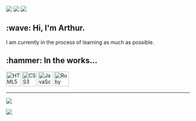 ![](https://visitor-badge.laobi.icu/badge?page_id=arthurfincham.arthurfincham)
<a href="https://stackoverflow.com/users/16316556/arthurfincham" title="Stackover"><img src="https://img.shields.io/badge/-%20stackoverflow-orange"></a>
<a href="https://www.codewars.com/users/arthurfincham" title="Codewars"><img src="https://img.shields.io/badge/dynamic/json?color=critical&label=codewars&query=honor&suffix=%20honor&url=https%3A%2F%2Fwww.codewars.com%2Fapi%2Fv1%2Fusers%2Farthurfincham"></a>

<h2>:wave: Hi, I'm Arthur.</h2>
I am currently in the process of learning as much as possible.
<h2>:hammer: In the works...</h2>
<a href="https://www.w3.org/TR/html5/" title="HTML5"><img src="https://github.com/get-icon/geticon/raw/master/icons/html-5.svg" alt="HTML5" width="40px" height="40px" margin="0px 0px 5px 0px;"></a>   
<a href="https://www.w3.org/TR/CSS/" title="CSS3"><img src="https://github.com/get-icon/geticon/raw/master/icons/css-3.svg" alt="CSS3" width="40px" height="40px" margin="0px 0px 5px 0px;"></a>   
<a href="https://developer.mozilla.org/en-US/docs/Web/JavaScript" title="JavaScript"><img src="https://github.com/get-icon/geticon/raw/master/icons/javascript.svg" alt="JavaScript" width="40px" height="40px" margin="0px 0px 5px 0px;"></a>   
<a href="https://www.ruby-lang.org/en/" title="Ruby"><img src="https://upload.wikimedia.org/wikipedia/commons/7/73/Ruby_logo.svg" alt="Ruby" width="40px" height="40px" margin="0px 0px 5px 0px;"></a>   

<hr>

[![](https://github-readme-stats.vercel.app/api?username=arthurfincham&show_icons=true&theme=buefy)](https://github.com/anuraghazra/github-readme-stats)

![](https://www.codewars.com/api/v1/users/arthurfincham/code-challenges/completed?page=0)